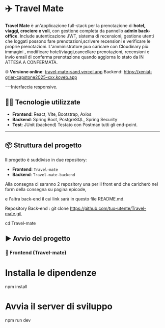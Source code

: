 # ✈️ Travel Mate

**Travel Mate** è un'applicazione full-stack per la prenotazione di **hotel, viaggi, crociere e voli**, con gestione completa da pannello **admin back-office**. Include autenticazione JWT, sistema di recensioni, gestione utenti che loggati possono fare prenotazioni,scrivere recensioni e verificare le proprie prenotazioni. L'amministratore
puo caricare con Cloudinary più immagini , modificare hotel/viaggi,cancellare prenotazioni, recensioni e invio email di conferma prenotazione quando aggiorna lo stato da IN ATTESA A CONFERMATA.

🌐 **Versione online**: [travel-mate-sand.vercel.app](http://travel-mate-sand.vercel.app/)
Backend: https://xenial-grier-capstone2025-xxx.koyeb.app

---Interfaccia responsive.

## 🧑‍💻 Tecnologie utilizzate

- **Frontend**: React, Vite, Bootstrap, Axios
- **Backend**: Spring Boot, PostgreSQL, Spring Security
- **Test**: JUnit (backend)
  Testato con Postman tutti gli end-point.

---

## 📦 Struttura del progetto

Il progetto è suddiviso in due repository:

- **Frontend**: `Travel-mate`
- **Backend**: `Travel-mate-backend`

Alla consegna ci saranno 2 repository una per il front end che caricherò nel form della consegna su pagina epicode,

e l'altra back-end il cui link sarà in questo file README.md.

Repository Back-end :
git clone https://github.com/tuo-utente/Travel-mate.git

cd Travel-mate

## ▶️ Avvio del progetto

### 📁 Frontend (Travel-mate)

# Installa le dipendenze

npm install

# Avvia il server di sviluppo

npm run dev
